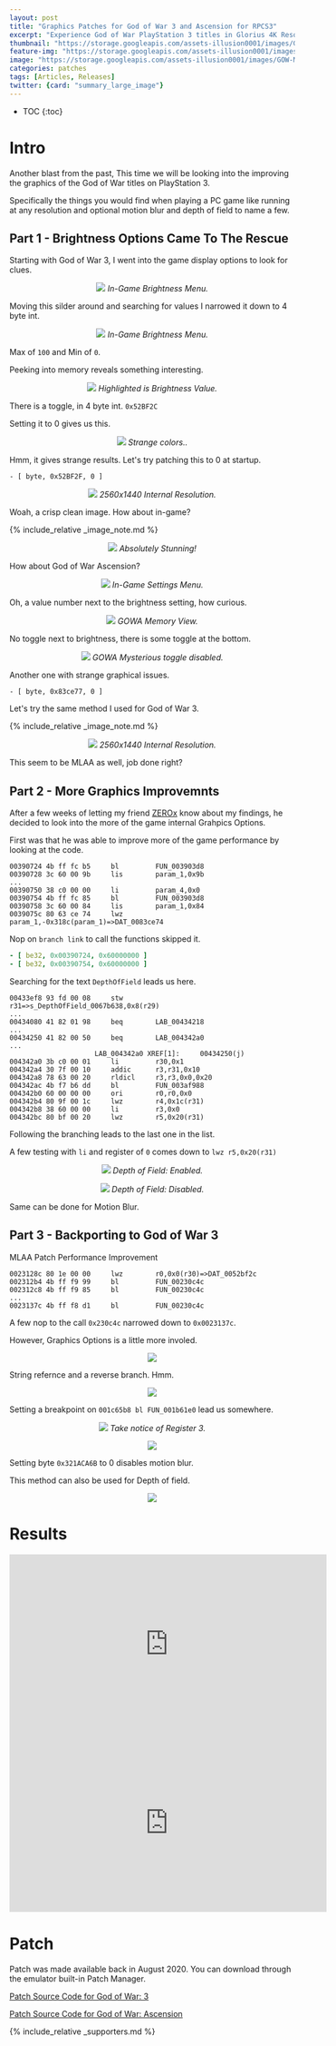 ```yaml
---
layout: post
title: "Graphics Patches for God of War 3 and Ascension for RPCS3"
excerpt: "Experience God of War PlayStation 3 titles in Glorius 4K Resolution and Beyond."
thumbnail: "https://storage.googleapis.com/assets-illusion0001/images/GOW-MLAA-RPCS3-Patch/rpcs3-img-feature2.png"
feature-img: "https://storage.googleapis.com/assets-illusion0001/images/GOW-MLAA-RPCS3-Patch/rpcs3-img-feature2.png"
image: "https://storage.googleapis.com/assets-illusion0001/images/GOW-MLAA-RPCS3-Patch/rpcs3-img-feature.png"
categories: patches
tags: [Articles, Releases]
twitter: {card: "summary_large_image"}
---
```


* TOC
{:toc}

# Intro

Another blast from the past, This time we will be looking into the improving the graphics of the God of War titles on PlayStation 3.

Specifically the things you would find when playing a PC game like running at any resolution and optional motion blur and depth of field to name a few.

## Part 1 - Brightness Options Came To The Rescue

Starting with God of War 3, I went into the game display options to look for clues.

<p align="center">
<img src="https://storage.googleapis.com/assets-illusion0001/images/GOW-MLAA-RPCS3-Patch/rpcs3-img0.png">
<em>In-Game Brightness Menu.</em>
</p>

Moving this silder around and searching for values I narrowed it down to 4 byte int.

<p align="center">
<img src="https://storage.googleapis.com/assets-illusion0001/images/GOW-MLAA-RPCS3-Patch/rpcs3-img1.png">
<em>In-Game Brightness Menu.</em>
</p>

Max of `100` and Min of `0`.

Peeking into memory reveals something interesting.

<p align="center">
<img src="https://storage.googleapis.com/assets-illusion0001/images/GOW-MLAA-RPCS3-Patch/rpcs3-img2.png">
<em>Highlighted is Brightness Value.</em>
</p>

There is a toggle, in 4 byte int. `0x52BF2C`

Setting it to 0 gives us this.

<p align="center">
<img src="https://storage.googleapis.com/assets-illusion0001/images/GOW-MLAA-RPCS3-Patch/rpcs3-img3.png">
<em>Strange colors..</em>
</p>

Hmm, it gives strange results. Let's try patching this to 0 at startup.

`- [ byte, 0x52BF2F, 0 ]`

<p align="center">
<img src="https://storage.googleapis.com/assets-illusion0001/images/GOW-MLAA-RPCS3-Patch/rpcs3-img4.png">
<em>2560x1440 Internal Resolution.</em>
</p>

Woah, a crisp clean image. How about in-game?

{% include_relative _image_note.md %}

<p align="center">
<img src="https://storage.googleapis.com/assets-illusion0001/images/GOW-MLAA-RPCS3-Patch/rpcs3-img5.png">
<em>Absolutely Stunning!</em>
</p>

How about God of War Ascension?

<p align="center">
<img src="https://storage.googleapis.com/assets-illusion0001/images/GOW-MLAA-RPCS3-Patch/rpcs3-img6.png">
<em>In-Game Settings Menu.</em>
</p>

Oh, a value number next to the brightness setting, how curious.

<p align="center">
<img src="https://storage.googleapis.com/assets-illusion0001/images/GOW-MLAA-RPCS3-Patch/rpcs3-img7.png">
<em>GOWA Memory View.</em>
</p>

No toggle next to brightness, there is some toggle at the bottom.

<p align="center">
<img src="https://storage.googleapis.com/assets-illusion0001/images/GOW-MLAA-RPCS3-Patch/rpcs3-img8.png">
<em>GOWA Mysterious toggle disabled.</em>
</p>

Another one with strange graphical issues.

`- [ byte, 0x83ce77, 0 ]`

Let's try the same method I used for God of War 3.

{% include_relative _image_note.md %}

<p align="center">
<img src="https://storage.googleapis.com/assets-illusion0001/images/GOW-MLAA-RPCS3-Patch/rpcs3-img9.png">
<em>2560x1440 Internal Resolution.</em>
</p>

This seem to be MLAA as well, job done right?

## Part 2 - More Graphics Improvemnts

After a few weeks of letting my friend [ZEROx](https://www.youtube.com/user/ZEROx2085/) know about my findings, he decided to look into the more of the game internal Grahpics Options.

First was that he was able to improve more of the game performance by looking at the code.

```
00390724 4b ff fc b5     bl         FUN_003903d8
00390728 3c 60 00 9b     lis        param_1,0x9b
...
00390750 38 c0 00 00     li         param_4,0x0
00390754 4b ff fc 85     bl         FUN_003903d8
00390758 3c 60 00 84     lis        param_1,0x84
0039075c 80 63 ce 74     lwz        param_1,-0x318c(param_1)=>DAT_0083ce74
```

Nop on `branch link` to call the functions skipped it.

```yml
- [ be32, 0x00390724, 0x60000000 ]
- [ be32, 0x00390754, 0x60000000 ]
```

Searching for the text `DepthOfField` leads us here.

```
00433ef8 93 fd 00 08     stw        r31=>s_DepthOfField_0067b638,0x8(r29)
...
00434080 41 82 01 98     beq        LAB_00434218
...
00434250 41 82 00 50     beq        LAB_004342a0
...
                     LAB_004342a0 XREF[1]:     00434250(j)  
004342a0 3b c0 00 01     li         r30,0x1
004342a4 30 7f 00 10     addic      r3,r31,0x10
004342a8 78 63 00 20     rldicl     r3,r3,0x0,0x20
004342ac 4b f7 b6 dd     bl         FUN_003af988
004342b0 60 00 00 00     ori        r0,r0,0x0
004342b4 80 9f 00 1c     lwz        r4,0x1c(r31)
004342b8 38 60 00 00     li         r3,0x0
004342bc 80 bf 00 20     lwz        r5,0x20(r31)
```

Following the branching leads to the last one in the list.

A few testing with `li` and register of `0` comes down to `lwz r5,0x20(r31)`

<p align="center">
<img src="https://storage.googleapis.com/assets-illusion0001/images/GOW-MLAA-RPCS3-Patch/rpcs3-img10.png">
<em>Depth of Field: Enabled.</em>
</p>

<p align="center">
<img src="https://storage.googleapis.com/assets-illusion0001/images/GOW-MLAA-RPCS3-Patch/rpcs3-img11.png">
<em>Depth of Field: Disabled.</em>
</p>

Same can be done for Motion Blur.

## Part 3 - Backporting to God of War 3

MLAA Patch Performance Improvement

```
0023128c 80 1e 00 00     lwz        r0,0x0(r30)=>DAT_0052bf2c
002312b4 4b ff f9 99     bl         FUN_00230c4c
002312c8 4b ff f9 85     bl         FUN_00230c4c
...
0023137c 4b ff f8 d1     bl         FUN_00230c4c
```

A few nop to the call `0x230c4c` narrowed down to  `0x0023137c`.

However, Graphics Options is a little more involed.

<p align="center">
<img src="https://storage.googleapis.com/assets-illusion0001/images/GOW-MLAA-RPCS3-Patch/ghidra-gow-img0.png">
</p>

String refernce and a reverse branch. Hmm.

<p align="center">
<img src="https://storage.googleapis.com/assets-illusion0001/images/GOW-MLAA-RPCS3-Patch/ghidra-gow-img1.png">
</p>

Setting a breakpoint on `001c65b8 bl FUN_001b61e0` lead us somewhere.

<p align="center">
<img src="https://storage.googleapis.com/assets-illusion0001/images/GOW-MLAA-RPCS3-Patch/rpcs3-img12.png">
<em>Take notice of Register 3.</em>
</p>

<p align="center">
<img src="https://storage.googleapis.com/assets-illusion0001/images/GOW-MLAA-RPCS3-Patch/rpcs3-img13.png">
</p>

Setting byte `0x321ACA6B` to 0 disables motion blur.

This method can also be used for Depth of field.

<p align="center">
<img src="https://storage.googleapis.com/assets-illusion0001/images/GOW-MLAA-RPCS3-Patch/ghidra-gow-img2.png">
</p>

# Results

<div align="center" class="video-container">
<iframe width="560" height="315" src="https://www.youtube.com/embed/J-rf0FcXpLw" title="YouTube video player" frameborder="0" allow="accelerometer; autoplay; clipboard-write; encrypted-media; gyroscope; picture-in-picture" allowfullscreen></iframe>
</div>

<div align="center" class="video-container">
<iframe width="560" height="315" src="https://www.youtube.com/embed/p_gvO2jBWwI" title="YouTube video player" frameborder="0" allow="accelerometer; autoplay; clipboard-write; encrypted-media; gyroscope; picture-in-picture" allowfullscreen></iframe>
</div>

# Patch

Patch was made available back in August 2020. You can download through the emulator built-in Patch Manager.

<a href="https://wiki.rpcs3.net/index.php?title=God_of_War_III#Patches#Patches" class="button" role="button"> <i class='fas fa-download'></i> Patch Source Code for God of War: 3</a>

<a href="https://wiki.rpcs3.net/index.php?title=God_of_War:_Ascension#Patches" class="button" role="button"> <i class='fas fa-download'></i> Patch Source Code for God of War: Ascension</a>

{% include_relative _supporters.md %}
